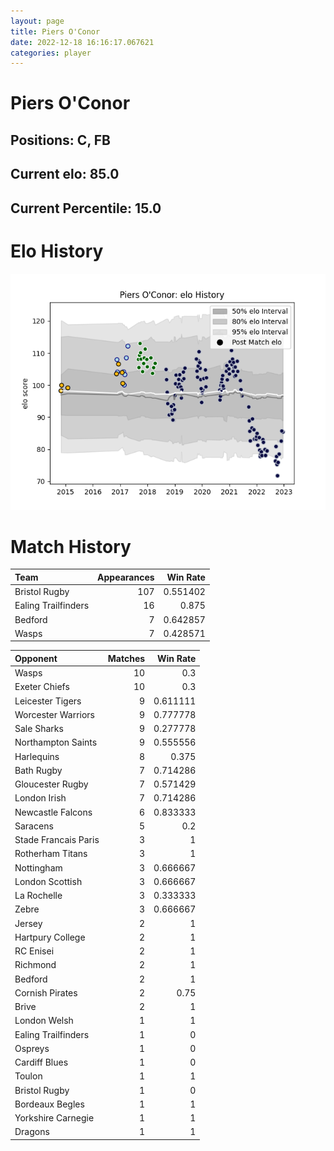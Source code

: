 ```yaml
---  
layout: page  
title: Piers O'Conor  
date: 2022-12-18 16:16:17.067621  
categories: player  
---
```

# Piers O'Conor

## Positions: C, FB

## Current elo: 85.0

## Current Percentile: 15.0

# Elo History


![elo history](history_PiersO'Conor.png)
# Match History


| Team                |   Appearances |   Win Rate |
|:--------------------|--------------:|-----------:|
| Bristol Rugby       |           107 |   0.551402 |
| Ealing Trailfinders |            16 |   0.875    |
| Bedford             |             7 |   0.642857 |
| Wasps               |             7 |   0.428571 |

| Opponent             |   Matches |   Win Rate |
|:---------------------|----------:|-----------:|
| Wasps                |        10 |   0.3      |
| Exeter Chiefs        |        10 |   0.3      |
| Leicester Tigers     |         9 |   0.611111 |
| Worcester Warriors   |         9 |   0.777778 |
| Sale Sharks          |         9 |   0.277778 |
| Northampton Saints   |         9 |   0.555556 |
| Harlequins           |         8 |   0.375    |
| Bath Rugby           |         7 |   0.714286 |
| Gloucester Rugby     |         7 |   0.571429 |
| London Irish         |         7 |   0.714286 |
| Newcastle Falcons    |         6 |   0.833333 |
| Saracens             |         5 |   0.2      |
| Stade Francais Paris |         3 |   1        |
| Rotherham Titans     |         3 |   1        |
| Nottingham           |         3 |   0.666667 |
| London Scottish      |         3 |   0.666667 |
| La Rochelle          |         3 |   0.333333 |
| Zebre                |         3 |   0.666667 |
| Jersey               |         2 |   1        |
| Hartpury College     |         2 |   1        |
| RC Enisei            |         2 |   1        |
| Richmond             |         2 |   1        |
| Bedford              |         2 |   1        |
| Cornish Pirates      |         2 |   0.75     |
| Brive                |         2 |   1        |
| London Welsh         |         1 |   1        |
| Ealing Trailfinders  |         1 |   0        |
| Ospreys              |         1 |   0        |
| Cardiff Blues        |         1 |   0        |
| Toulon               |         1 |   1        |
| Bristol Rugby        |         1 |   0        |
| Bordeaux Begles      |         1 |   1        |
| Yorkshire Carnegie   |         1 |   1        |
| Dragons              |         1 |   1        |